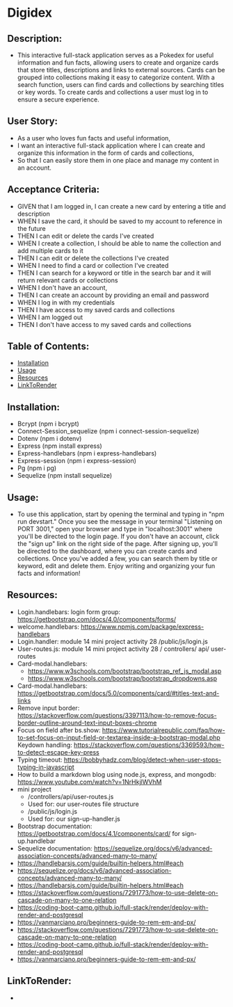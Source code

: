 # Digidex

## Description: 
- This interactive full-stack application serves as a Pokedex for useful information and fun facts, allowing users to create and organize cards that store titles, descriptions and links to external sources. Cards can be grouped into collections making it easy to categorize content. With a search function, users can find cards and collections by searching titles or key words. To create cards and collections a user must log in to ensure a secure experience. 

## User Story:
- As a user who loves fun facts and useful information,
- I want an interactive full-stack application where I can create and organize this information in the form of cards and collections,
- So that I can easily store them in one place and manage my content in an account.

## Acceptance Criteria:
- GIVEN that I am  logged in, I can create a new card by entering a title and description
- WHEN I save the card, it should be saved to my account to reference in the future
- THEN I can edit or delete the cards I've created
- WHEN I create a collection, I should be able to name the collection and add multiple cards to it
- THEN I can edit or delete the collections I've created 
- WHEN I need to find a card or collection I've created
- THEN I can search for a keyword or title in the search bar and it will return relevant cards or collections
- WHEN I don't have an account, 
- THEN I can create an account by providing an email and password
- WHEN I log in with my credentials
- THEN I have access to my saved cards and collections
- WHEN I am logged out
- THEN I don't have access to my saved cards and collections

## Table of Contents:
- [Installation](#installation)
- [Usage](#usage)
- [Resources](#resources)
- [LinkToRender](#linktorender)

## Installation:
- Bcrypt (npm i bcrypt)
- Connect-Session_sequelize (npm i connect-session-sequelize)
- Dotenv (npm i dotenv)
- Express (npm install express)
- Express-handlebars (npm i express-handlebars)
- Express-session (npm i express-session)
- Pg (npm i pg)
- Sequelize (npm install sequelize)

## Usage:
- To use this application, start by opening the terminal and typing in "npm run devstart." Once you see the message in your terminal "Listening on PORT 3001," open your browser and type in "localhost:3001" where you'll be directed to the login page. If you don't have an account, click the "sign up" link on the right side of the page. After signing up, you'll be directed to the dashboard, where you can create cards and collections. Once you've added a few, you can search them by title or keyword, edit and delete them. Enjoy writing and organizing your fun facts and information! 

## Resources:
- Login.handlebars: login form group: https://getbootstrap.com/docs/4.0/components/forms/ 
- welcome.handlebars: https://www.npmjs.com/package/express-handlebars 
- Login.handler: module 14 mini project activity 28 /public/js/login.js
- User-routes.js: module 14 mini project activity 28 / controllers/ api/ user-routes
- Card-modal.handlebars: 
    - https://www.w3schools.com/bootstrap/bootstrap_ref_js_modal.asp 
    - https://www.w3schools.com/bootstrap/bootstrap_dropdowns.asp 
- Card-modal.handlebars: https://getbootstrap.com/docs/5.0/components/card/#titles-text-and-links 
- Remove input border: https://stackoverflow.com/questions/3397113/how-to-remove-focus-border-outline-around-text-input-boxes-chrome
- Focus on field after bs.show: https://www.tutorialrepublic.com/faq/how-to-set-focus-on-input-field-or-textarea-inside-a-bootstrap-modal.php
Keydown handling: https://stackoverflow.com/questions/3369593/how-to-detect-escape-key-press 
- Typing timeout: https://bobbyhadz.com/blog/detect-when-user-stops-typing-in-javascript
- How to build a markdown blog using node.js, express, and mongodb: https://www.youtube.com/watch?v=1NrHkjlWVhM
- mini project
    - /controllers/api/user-routes.js
    - Used for: our user-routes file structure
    - /public/js/login.js
    - Used for: our sign-up-handler.js
- Bootstrap documentation: https://getbootstrap.com/docs/4.1/components/card/ for sign-up.handlebar
- Sequelize documentation: https://sequelize.org/docs/v6/advanced-association-concepts/advanced-many-to-many/
- https://handlebarsjs.com/guide/builtin-helpers.html#each
- https://sequelize.org/docs/v6/advanced-association-concepts/advanced-many-to-many/
- https://handlebarsjs.com/guide/builtin-helpers.html#each
- https://stackoverflow.com/questions/7291773/how-to-use-delete-on-cascade-on-many-to-one-relation
- https://coding-boot-camp.github.io/full-stack/render/deploy-with-render-and-postgresql
- https://vanmarciano.pro/beginners-guide-to-rem-em-and-px/
- https://stackoverflow.com/questions/7291773/how-to-use-delete-on-cascade-on-many-to-one-relation 
- https://coding-boot-camp.github.io/full-stack/render/deploy-with-render-and-postgresql 
- https://vanmarciano.pro/beginners-guide-to-rem-em-and-px/ 

## LinkToRender:
- 